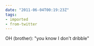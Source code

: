```yaml
---
date: "2011-06-04T00:19:23Z"
tags:
- imported
- from-twitter
---
```

OH \(brother): "you know I don't dribble"
